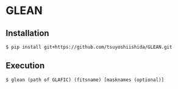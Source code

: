 # GLEAN
## Installation
`$ pip install git+https://github.com/tsuyoshiishida/GLEAN.git`

## Execution
`$ glean (path of GLAFIC) (fitsname) [masknames (optional)]`
